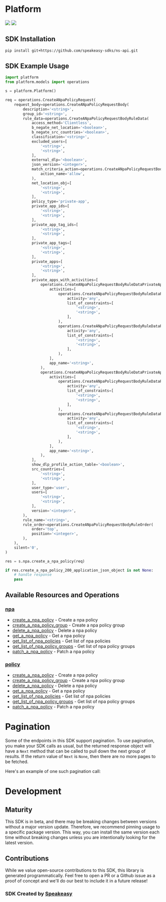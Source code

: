 # Platform

<div align="left">
    <a href="https://speakeasyapi.dev/"><img src="https://custom-icon-badges.demolab.com/badge/-Built%20By%20Speakeasy-212015?style=for-the-badge&logoColor=FBE331&logo=speakeasy&labelColor=545454" /></a>
    <a href="https://github.com/speakeasy-sdks/ns-api.git/actions"><img src="https://img.shields.io/github/actions/workflow/status/speakeasy-sdks/ns-api/speakeasy_sdk_generation.yml?style=for-the-badge" /></a>
    
</div>

<!-- Start SDK Installation -->
## SDK Installation

```bash
pip install git+https://github.com/speakeasy-sdks/ns-api.git
```
<!-- End SDK Installation -->

## SDK Example Usage
<!-- Start SDK Example Usage -->
```python
import platform
from platform.models import operations

s = platform.Platform()

req = operations.CreateANpaPolicyRequest(
    request_body=operations.CreateANpaPolicyRequestBody(
        description='<string>',
        group_id='<string>',
        rule_data=operations.CreateANpaPolicyRequestBodyRuleData(
            access_method='Clientless',
            b_negate_net_location='<boolean>',
            b_negate_src_countries='<boolean>',
            classification='<string>',
            excluded_users=[
                '<string>',
                '<string>',
            ],
            external_dlp='<boolean>',
            json_version='<integer>',
            match_criteria_action=operations.CreateANpaPolicyRequestBodyRuleDataMatchCriteriaAction(
                action_name='allow',
            ),
            net_location_obj=[
                '<string>',
                '<string>',
            ],
            policy_type='private-app',
            private_app_ids=[
                '<string>',
                '<string>',
            ],
            private_app_tag_ids=[
                '<string>',
                '<string>',
            ],
            private_app_tags=[
                '<string>',
                '<string>',
            ],
            private_apps=[
                '<string>',
                '<string>',
            ],
            private_apps_with_activities=[
                operations.CreateANpaPolicyRequestBodyRuleDataPrivateAppsWithActivities(
                    activities=[
                        operations.CreateANpaPolicyRequestBodyRuleDataPrivateAppsWithActivitiesActivities(
                            activity='any',
                            list_of_constraints=[
                                '<string>',
                                '<string>',
                            ],
                        ),
                        operations.CreateANpaPolicyRequestBodyRuleDataPrivateAppsWithActivitiesActivities(
                            activity='any',
                            list_of_constraints=[
                                '<string>',
                                '<string>',
                            ],
                        ),
                    ],
                    app_name='<string>',
                ),
                operations.CreateANpaPolicyRequestBodyRuleDataPrivateAppsWithActivities(
                    activities=[
                        operations.CreateANpaPolicyRequestBodyRuleDataPrivateAppsWithActivitiesActivities(
                            activity='any',
                            list_of_constraints=[
                                '<string>',
                                '<string>',
                            ],
                        ),
                        operations.CreateANpaPolicyRequestBodyRuleDataPrivateAppsWithActivitiesActivities(
                            activity='any',
                            list_of_constraints=[
                                '<string>',
                                '<string>',
                            ],
                        ),
                    ],
                    app_name='<string>',
                ),
            ],
            show_dlp_profile_action_table='<boolean>',
            src_countries=[
                '<string>',
                '<string>',
            ],
            user_type='user',
            users=[
                '<string>',
                '<string>',
            ],
            version='<integer>',
        ),
        rule_name='<string>',
        rule_order=operations.CreateANpaPolicyRequestBodyRuleOrder(
            order='top',
            position='<integer>',
        ),
    ),
    silent='0',
)

res = s.npa.create_a_npa_policy(req)

if res.create_a_npa_policy_200_application_json_object is not None:
    # handle response
    pass
```
<!-- End SDK Example Usage -->

<!-- Start SDK Available Operations -->
## Available Resources and Operations


### [npa](docs/sdks/npa/README.md)

* [create_a_npa_policy](docs/sdks/npa/README.md#create_a_npa_policy) - Create a npa policy
* [create_a_npa_policy_group](docs/sdks/npa/README.md#create_a_npa_policy_group) - Create a npa policy group
* [delete_a_npa_policy](docs/sdks/npa/README.md#delete_a_npa_policy) - Delete a npa policy
* [get_a_npa_policy](docs/sdks/npa/README.md#get_a_npa_policy) - Get a npa policy
* [get_list_of_npa_policies](docs/sdks/npa/README.md#get_list_of_npa_policies) - Get list of npa policies
* [get_list_of_npa_policy_groups](docs/sdks/npa/README.md#get_list_of_npa_policy_groups) - Get list of npa policy groups
* [patch_a_npa_policy](docs/sdks/npa/README.md#patch_a_npa_policy) - Patch a npa policy

### [policy](docs/sdks/policy/README.md)

* [create_a_npa_policy](docs/sdks/policy/README.md#create_a_npa_policy) - Create a npa policy
* [create_a_npa_policy_group](docs/sdks/policy/README.md#create_a_npa_policy_group) - Create a npa policy group
* [delete_a_npa_policy](docs/sdks/policy/README.md#delete_a_npa_policy) - Delete a npa policy
* [get_a_npa_policy](docs/sdks/policy/README.md#get_a_npa_policy) - Get a npa policy
* [get_list_of_npa_policies](docs/sdks/policy/README.md#get_list_of_npa_policies) - Get list of npa policies
* [get_list_of_npa_policy_groups](docs/sdks/policy/README.md#get_list_of_npa_policy_groups) - Get list of npa policy groups
* [patch_a_npa_policy](docs/sdks/policy/README.md#patch_a_npa_policy) - Patch a npa policy
<!-- End SDK Available Operations -->

<!-- Start Dev Containers -->

<!-- End Dev Containers -->

<!-- Start Pagination -->
# Pagination

Some of the endpoints in this SDK support pagination. To use pagination, you make your SDK calls as usual, but the
returned response object will have a `Next` method that can be called to pull down the next group of results. If the
return value of `Next` is `None`, then there are no more pages to be fetched.

Here's an example of one such pagination call:
<!-- End Pagination -->

<!-- Placeholder for Future Speakeasy SDK Sections -->

# Development

## Maturity

This SDK is in beta, and there may be breaking changes between versions without a major version update. Therefore, we recommend pinning usage
to a specific package version. This way, you can install the same version each time without breaking changes unless you are intentionally
looking for the latest version.

## Contributions

While we value open-source contributions to this SDK, this library is generated programmatically.
Feel free to open a PR or a Github issue as a proof of concept and we'll do our best to include it in a future release!

### SDK Created by [Speakeasy](https://docs.speakeasyapi.dev/docs/using-speakeasy/client-sdks)
